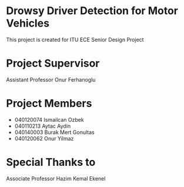 # Drowsy Driver Detection for Motor Vehicles

This project is created for ITU ECE Senior Design Project

# Project Supervisor

Assistant Professor Onur Ferhanoglu

# Project Members

* 040120074 Ismailcan Ozbek
* 040110213 Aytac Aydin
* 040140003 Burak Mert Gonultas
* 040120062 Onur Yilmaz

# Special Thanks to

Associate Professor Hazim Kemal Ekenel

